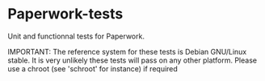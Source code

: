 Paperwork-tests
===============

Unit and functionnal tests for Paperwork.

IMPORTANT: The reference system for these tests is Debian GNU/Linux stable.
It is very unlikely these tests will pass on any other platform.
Please use a chroot (see 'schroot' for instance) if required
